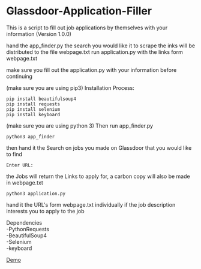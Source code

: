 # Glassdoor-Application-Filler
This is a script to fill out job applications by themselves with your information
(Version 1.0.0)


hand the app_finder.py the search you would like it to scrape the inks will be distributed to the file webpage.txt
run application.py with the links form webpage.txt

make sure you fill out the application.py with your information before continuing

(make sure you are using pip3)
Installation Process:
```
pip install beautifulsoup4
pip install requests
pip install selenium
pip install keyboard
```
(make sure you are using python 3)
Then run app_finder.py
```
python3 app_finder
```
then hand it the Search on jobs you made on Glassdoor that you would like to find
```
Enter URL: 
```
the Jobs will return the Links to apply for, a carbon copy will also be made in webpage.txt
```
python3 application.py
```
hand it the URL's form webpage.txt individually if the job description interests you to apply to the job


Dependencies\
-PythonRequests\
-BeautifulSoup4\
-Selenium\
-keyboard


[Demo](https://www.youtube.com/watch?v=gEMRnrLJLWI)
